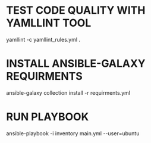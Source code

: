 # TEST CODE QUALITY WITH YAMLLINT TOOL
yamllint -c yamllint_rules.yml .

# INSTALL ANSIBLE-GALAXY REQUIRMENTS
ansible-galaxy collection install -r requirments.yml

# RUN PLAYBOOK
ansible-playbook -i inventory main.yml --user=ubuntu